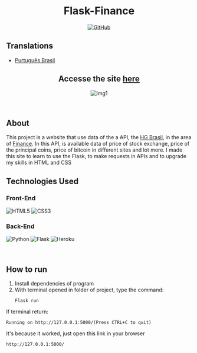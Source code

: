 # <div align="center">Flask-Finance</div>

<div align="center">
 <a href="https://github.com/ViniUme/Flask-Finance/blob/master/LICENSE"><img alt="GitHub" src="https://img.shields.io/github/license/ViniUme/Flask-Finance?color=%23e0003e&style=for-the-badge"></a>
</div>

## Translations

- [Purtuguês Brasil](https://github.com/ViniUme/Flask-Finance/blob/master/translations/README-ptbr.md)
 
<div align="center">
 
## Accesse the site <a href="https://flask-finace.herokuapp.com/">here</a>

 ![img1](https://user-images.githubusercontent.com/66230638/148692994-15ad189c-2b0b-40a4-becc-9fa0e84786b9.PNG)

</div>

<br>

## About
 This project is a website that use data of the a API, the <a href="https://hgbrasil.com/">HG Brasil</a>, in the area of <a href="https://hgbrasil.com/status/finance">Finance</a>. In this API, is available data of price of stock exchange, price of the principal coins, price of bitcoin in different sites and lot more. I made this site to learn to use the Flask, to make requests in APIs and to upgrade my skills in HTML and CSS


## Technologies Used

### Front-End
<div>
 
![HTML5](https://img.shields.io/badge/html5-%23E34F26.svg?style=for-the-badge&logo=html5&logoColor=white)
![CSS3](https://img.shields.io/badge/css3-%231572B6.svg?style=for-the-badge&logo=css3&logoColor=white)
 
</div>

### Back-End
<div>
 
 ![Python](https://img.shields.io/badge/python-3670A0?style=for-the-badge&logo=python&logoColor=ffdd54)
 ![Flask](https://img.shields.io/badge/flask-%23000.svg?style=for-the-badge&logo=flask&logoColor=white)
 ![Heroku](https://img.shields.io/badge/heroku-%23430098.svg?style=for-the-badge&logo=heroku&logoColor=white)

 </div>
<br>

## How to run
<ol>
    <li>Install dependencies of program
    <li>With terminal opened in folder of project, type the command:
    
    Flask run
</ol>

If terminal return:

    Running on http://127.0.0.1:5000/(Press CTRL+C to quit)

It's because it worked, just open this link in your browser

    http://127.0.0.1:5000/

